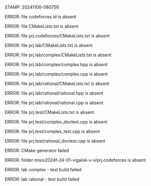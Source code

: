 STAMP: 20241106-080756
ERROR: file codeforces.id is absent
ERROR: file CMakeLists.txt is absent
ERROR: file prj.codeforces/CMakeLists.txt is absent
ERROR: file prj.lab/CMakeLists.txt is absent
ERROR: file prj.lab/complex/CMakeLists.txt is absent
ERROR: file prj.lab/complex/complex.hpp is absent
ERROR: file prj.lab/complex/complex.cpp is absent
ERROR: file prj.lab/rational/CMakeLists.txt is absent
ERROR: file prj.lab/rational/rational.hpp is absent
ERROR: file prj.lab/rational/rational.cpp is absent
ERROR: file prj.test/CMakeLists.txt is absent
ERROR: file prj.test/complex_doctest.cpp is absent
ERROR: file prj.test/complex_test.cpp is absent
ERROR: file prj.test/rational_doctest.cpp is absent
ERROR: CMake generator failed
ERROR: folder misis2024f-24-01-vigalok-v-v/prj.codeforces is absent
ERROR: lab complex - test build failed
ERROR: lab rational - test build failed
